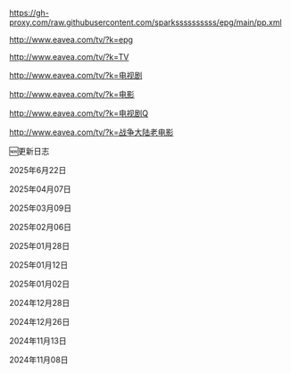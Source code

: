 https://gh-proxy.com/raw.githubusercontent.com/sparkssssssssss/epg/main/pp.xml

http://www.eavea.com/tv/?k=epg

http://www.eavea.com/tv/?k=TV

http://www.eavea.com/tv/?k=电视剧

http://www.eavea.com/tv/?k=电影

http://www.eavea.com/tv/?k=电视剧Q

http://www.eavea.com/tv/?k=战争大陆老电影


🆕更新日志

2025年6月22日

2025年04月07日

2025年03月09日

2025年02月06日

2025年01月28日

2025年01月12日

2025年01月02日

2024年12月28日

2024年12月26日

2024年11月13日

2024年11月08日
